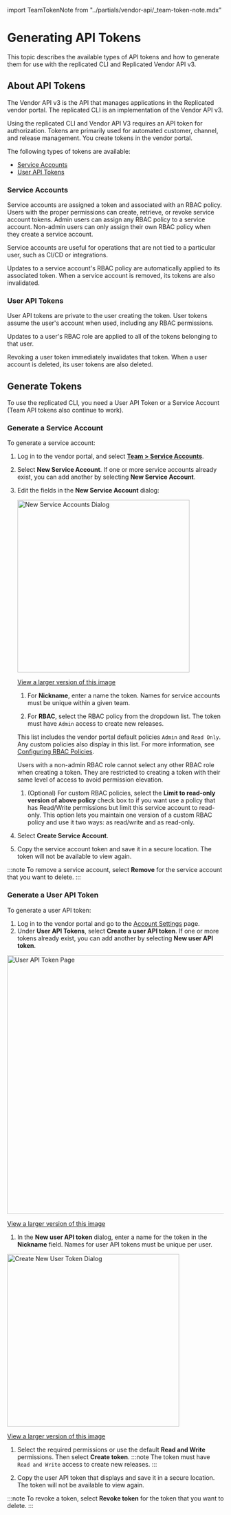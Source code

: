 import TeamTokenNote from "../partials/vendor-api/_team-token-note.mdx"

# Generating API Tokens

This topic describes the available types of API tokens and how to generate them for use with the replicated CLI and Replicated Vendor API v3.

## About API Tokens

The Vendor API v3 is the API that manages applications in the Replicated vendor portal. The replicated CLI is an implementation of the Vendor API v3.

Using the replicated CLI and Vendor API V3 requires an API token for authorization. Tokens are primarily used for automated customer, channel, and release management. You create tokens in the vendor portal.

The following types of tokens are available:

- [Service Accounts](#service-accounts)
- [User API Tokens](user-api-tokens)

<TeamTokenNote/>

### Service Accounts

Service accounts are assigned a token and associated with an RBAC policy. Users with the proper permissions can create, retrieve, or revoke service account tokens. Admin users can assign any RBAC policy to a service account. Non-admin users can only assign their own RBAC policy when they create a service account.

Service accounts are useful for operations that are not tied to a particular user, such as CI/CD or integrations.

Updates to a service account's RBAC policy are automatically applied to its associated token. When a service account is removed, its tokens are also invalidated.


### User API Tokens

User API tokens are private to the user creating the token. User tokens assume the user's account when used, including any RBAC permissions.

Updates to a user's RBAC role are applied to all of the tokens belonging to that user.

Revoking a user token immediately invalidates that token. When a user account is deleted, its user tokens are also deleted.

## Generate Tokens

To use the replicated CLI, you need a User API Token or a Service Account (Team API tokens also continue to work).

### Generate a Service Account

To generate a service account:

1. Log in to the vendor portal, and select [**Team > Service Accounts**](https://vendor.replicated.com/team/serviceaccounts).
1. Select **New Service Account**. If one or more service accounts already exist, you can add another by selecting **New Service Account**.

1. Edit the fields in the **New Service Account** dialog:

    <img alt="New Service Accounts Dialog" src="/images/service-accounts.png" width="400px"/>

      [View a larger version of this image](/images/service-accounts.png)

    1. For **Nickname**, enter a name the token. Names for service accounts must be unique within a given team.

    1. For **RBAC**, select the RBAC policy from the dropdown list. The token must have `Admin` access to create new releases.

      This list includes the vendor portal default policies `Admin` and `Read Only`. Any custom policies also display in this list. For more information, see [Configuring RBAC Policies](team-management-rbac-configuring).

      Users with a non-admin RBAC role cannot select any other RBAC role when creating a token. They are restricted to creating a token with their same level of access to avoid permission elevation.

    1. (Optional) For custom RBAC policies, select the **Limit to read-only version of above policy** check box to if you want use a policy that has Read/Write permissions but limit this service account to read-only. This option lets you maintain one version of a custom RBAC policy and use it two ways: as read/write and as read-only.

1. Select **Create Service Account**.

1. Copy the service account token and save it in a secure location. The token will not be available to view again.

  :::note
  To remove a service account, select **Remove** for the service account that you want to delete.
  :::

### Generate a User API Token

To generate a user API token:

1. Log in to the vendor portal and go to the [Account Settings](https://vendor.replicated.com/account-settings) page.
1. Under **User API Tokens**, select **Create a user API token**. If one or more tokens already exist, you can add another by selecting **New user API token**.

  <img alt="User API Token Page" src="/images/user-token-list.png" width="600px"/>

  [View a larger version of this image](/images/user-token-list.png)

1. In the **New user API token** dialog, enter a name for the token in the **Nickname** field. Names for user API tokens must be unique per user. 

  <img alt="Create New User Token Dialog" src="/images/user-token-create.png" width="400px"/>

  [View a larger version of this image](/images/user-token-create.png)

1. Select the required permissions or use the default **Read and Write** permissions. Then select **Create token**.
  :::note
  The token must have `Read and Write` access to create new releases.
  :::

1. Copy the user API token that displays and save it in a secure location. The token will not be available to view again.

  :::note
  To revoke a token, select **Revoke token** for the token that you want to delete.
  :::
